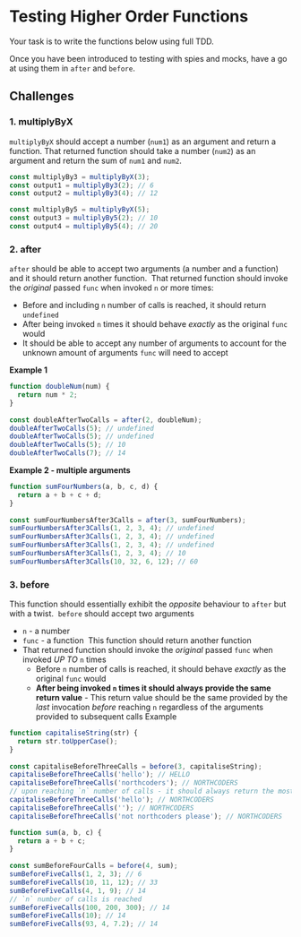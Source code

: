 # Testing Higher Order Functions

Your task is to write the functions below using full TDD.

Once you have been introduced to testing with spies and mocks, have a go at using them in `after` and `before`.

## Challenges

### 1. multiplyByX

`multiplyByX` should accept a number (`num1`) as an argument and return a function. That returned function should take a number (`num2`) as an argument and return the sum of `num1` and `num2`.

```js
const multiplyBy3 = multiplyByX(3);
const output1 = multiplyBy3(2); // 6
const output2 = multiplyBy3(4); // 12

const multiplyBy5 = multiplyByX(5);
const output3 = multiplyBy5(2); // 10
const output4 = multiplyBy5(4); // 20
```

### 2. after

`after` should be able to accept two arguments (a number and a function) and it should return another function.
​
That returned function should invoke the _original_ passed `func` when invoked `n` or more times:

- Before and including `n` number of calls is reached, it should return `undefined`
- After being invoked `n` times it should behave _exactly_ as the original `func` would
- It should be able to accept any number of arguments to account for the unknown amount of arguments `func` will need to accept
  ​

**Example 1**

```js
function doubleNum(num) {
  return num * 2;
}
​
const doubleAfterTwoCalls = after(2, doubleNum);
doubleAfterTwoCalls(5); // undefined
doubleAfterTwoCalls(5); // undefined
doubleAfterTwoCalls(5); // 10
doubleAfterTwoCalls(7); // 14
```

**Example 2 - multiple arguments**

```js
function sumFourNumbers(a, b, c, d) {
  return a + b + c + d;
}
​
const sumFourNumbersAfter3Calls = after(3, sumFourNumbers);
sumFourNumbersAfter3Calls(1, 2, 3, 4); // undefined
sumFourNumbersAfter3Calls(1, 2, 3, 4); // undefined
sumFourNumbersAfter3Calls(1, 2, 3, 4); // undefined
sumFourNumbersAfter3Calls(1, 2, 3, 4); // 10
sumFourNumbersAfter3Calls(10, 32, 6, 12); // 60
```

### 3. before

This function should essentially exhibit the _opposite_ behaviour to `after` but with a twist.
​
`before` should accept two arguments

- `n` - a number
- `func` - a function
  ​
  This function should return another function
  ​
- That returned function should invoke the _original_ passed `func` when invoked _UP TO_ `n` times
  - Before `n` number of calls is reached, it should behave _exactly_ as the original `func` would
  - **After being invoked `n` times it should always provide the same return value** - This return value should be the same provided by the _last_ invocation _before_ reaching `n` regardless of the arguments provided to subsequent calls
    ​
    Example
    ​
    ​

```js
function capitaliseString(str) {
  return str.toUpperCase();
}
​
const capitaliseBeforeThreeCalls = before(3, capitaliseString);
capitaliseBeforeThreeCalls('hello'); // HELLO
capitaliseBeforeThreeCalls('northcoders'); // NORTHCODERS
// upon reaching `n` number of calls - it should always return the most recent return value
capitaliseBeforeThreeCalls('hello'); // NORTHCODERS
capitaliseBeforeThreeCalls(''); // NORTHCODERS
capitaliseBeforeThreeCalls('not northcoders please'); // NORTHCODERS
```

```js
function sum(a, b, c) {
  return a + b + c;
}
​
const sumBeforeFourCalls = before(4, sum);
sumBeforeFiveCalls(1, 2, 3); // 6
sumBeforeFiveCalls(10, 11, 12); // 33
sumBeforeFiveCalls(4, 1, 9); // 14
// `n` number of calls is reached
sumBeforeFiveCalls(100, 200, 300); // 14
sumBeforeFiveCalls(10); // 14
sumBeforeFiveCalls(93, 4, 7.2); // 14
```
